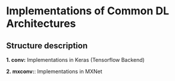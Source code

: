# Implementations of Common DL Architectures

## Structure description

__1. conv:__ Implementations in Keras (Tensorflow Backend)

__2. mxconv:__: Implementations in MXNet